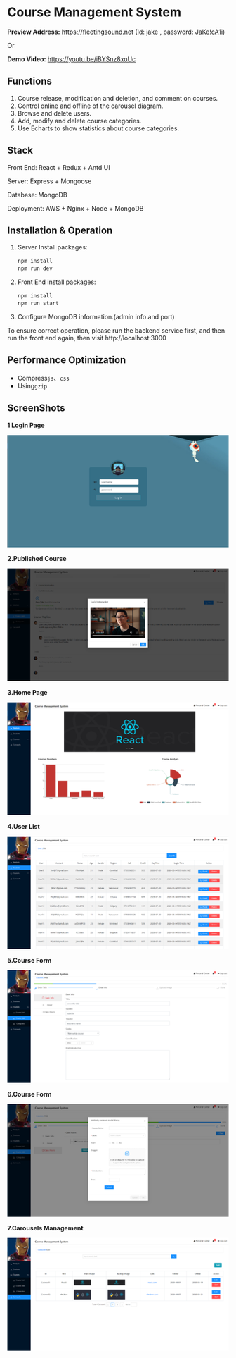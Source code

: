 # Course Management System
**Preview Address:** https://fleetingsound.net (Id: <u>jake</u> , password: <u>JaKe!cA1i</u>)

Or

**Demo Video:** https://youtu.be/iBYSnz8xoUc

## Functions

1. Course release, modification and deletion, and comment on courses.
2. Control online and offline of the carousel diagram.
3. Browse and delete users.
4. Add, modify and delete course categories.
5. Use Echarts to show statistics about course categories.

## Stack

Front End:   React + Redux + Antd UI

Server:   Express + Mongoose

Database:   MongoDB

Deployment:  AWS + Nginx + Node + MongoDB 



## Installation & Operation

1. Server Install packages:

   ```js
   npm install 
   npm run dev
   ```

2. Front End  install packages:

   ```js
   npm install
   npm run start
   ```

3. Configure MongoDB information.(admin info and port)

To ensure correct operation, please run the backend service first, and then run the front end again, then visit http://localhost:3000



## Performance Optimization

- Compress`js`、`css`
- Using`gzip` 



## ScreenShots

**1 Login Page**

![Snipaste_2020-08-13_18-11-17](README.assets/Snipaste_2020-08-13_18-11-17.png)

**2.Published Course**

![123456789](README.assets/123456789.png)

**3.Home Page**

![1](README.assets/1.png)



**4.User List** 

![2](README.assets/2.png)

**5.Course Form**

![3](README.assets/3.png)

**6.Course Form**

![5](README.assets/5.png)



**7.Carousels Management**

![6](README.assets/6.png)

